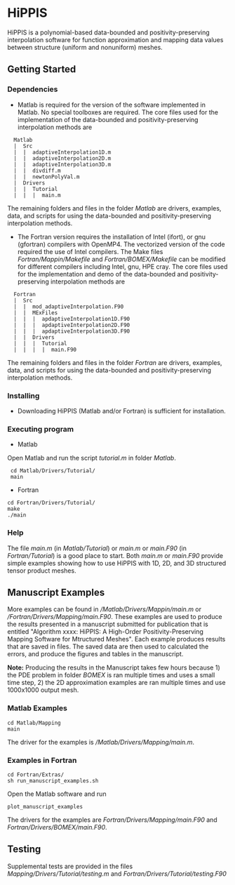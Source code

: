 # HiPPIS
HiPPIS is a polynomial-based data-bounded and positivity-preserving interpolation software for function approximation and mapping data values between structure (uniform and nonuniform) meshes.


## Getting Started

### Dependencies

* Matlab is required for the version of the software implemented in Matlab. No special toolboxes are required.
  The core files used for the implementation of the data-bounded and positivity-preserving interpolation methods are
```
  Matlab
  |  Src
  |  |  adaptiveInterpolation1D.m
  |  |  adaptiveInterpolation2D.m
  |  |  adaptiveInterpolation3D.m
  |  |  divdiff.m
  |  |  newtonPolyVal.m
  |  Drivers
  |  |  Tutorial
  |  |  |  main.m
```
  The remaining folders and files in the folder *Matlab* are drivers, examples, data, and scripts for using the data-bounded and positivity-preserving interpolation methods.
* The Fortran version requires the installation of Intel (ifort), or gnu (gfortran) compilers with OpenMP4.
  The vectorized version of the code required the use of Intel compilers. 
  The Make files *Fortran/Mappin/Makefile* and *Fortran/BOMEX/Makefile* can be modified for different compilers including Intel, gnu, HPE cray.
  The core files used for the implementation and demo of the data-bounded and positivity-preserving interpolation methods are
```
  Fortran
  |  Src
  |  |  mod_adaptiveInterpolation.F90
  |  |  MExFiles
  |  |  |  apdaptiveInterpolation1D.F90
  |  |  |  apdaptiveInterpolation2D.F90
  |  |  |  apdaptiveInterpolation3D.F90
  |  |  Drivers
  |  |  |  Tutorial
  |  |  |  |  main.F90
```
  The remaining folders and files in the folder *Fortran* are drivers, examples, data, and scripts for using the data-bounded and positivity-preserving interpolation methods.

### Installing
* Downloading HiPPIS (Matlab and/or Fortran) is sufficient for installation. 

### Executing program
* Matlab

Open Matlab and run the script *tutorial.m* in folder *Matlab*.
```
 cd Matlab/Drivers/Tutorial/
 main
```


* Fortran
```
cd Fortran/Drivers/Tutorial/
make 
./main
``` 
### Help

The file *main.m* (in *Matlab/Tutorial*) or *main.m* or *main.F90* (in *Fortran/Tutorial*) is a good place to start. 
Both *main.m* or *main.F90* provide simple examples showing how to use HiPPIS with 1D, 2D, and 3D structured tensor product meshes.

## Manuscript Examples
More examples can be found in */Matlab/Drivers/Mappin/main.m* or */Fortran/Drivers/Mapping/main.F90*.
These examples are used to produce the results presented in a manuscript submitted for publication that is entitled "Algorithm xxxx: HiPPIS: A High-Order Positivity-Preserving Mapping Software for Mtructured Meshes". Each example produces results that are saved in files. The saved data are then used to calculated the errors, and produce the figures and tables in the manuscript. 

**Note:** Producing the results in the Manuscript takes few hours because 1) the PDE problem in folder *BOMEX* is ran multiple times and uses a small time step, 2) the 2D approximation examples are ran multiple times and use 1000x1000 output mesh.

### Matlab Examples
```
cd Matlab/Mapping
main
```
The driver for the examples is */Matlab/Drivers/Mapping/main.m*.
### Examples in Fortran
```
cd Fortran/Extras/
sh run_manuscript_examples.sh
```
Open the Matlab software and run 
```
plot_manuscript_examples
```
The drivers for the examples are *Fortran/Drivers/Mapping/main.F90* and *Fortran/Drivers/BOMEX/main.F90*.

## Testing
Supplemental tests are provided in the files *Mapping/Drivers/Tutorial/testing.m* and *Fortran/Drivers/Tutorial/testing.F90*
